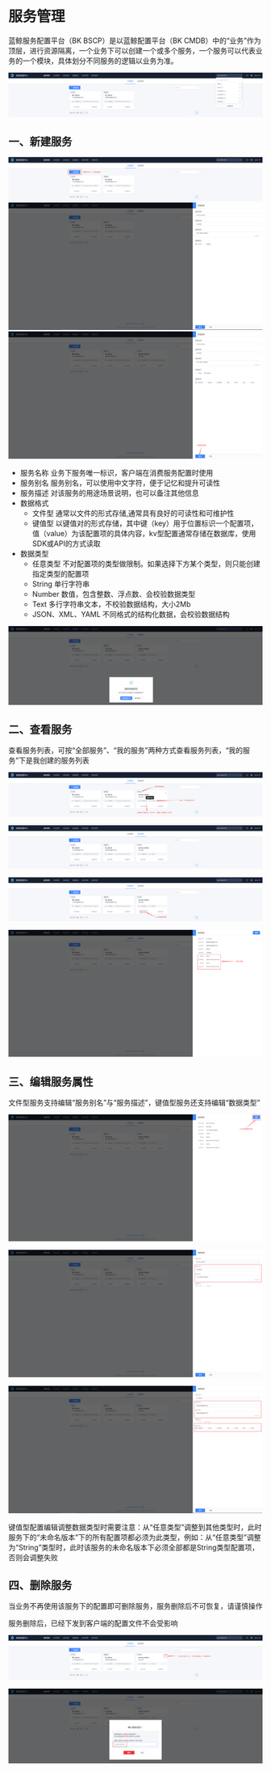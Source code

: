 # 服务管理

蓝鲸服务配置平台（BK BSCP）是以蓝鲸配置平台（BK CMDB）中的“业务”作为顶层，进行资源隔离，一个业务下可以创建一个或多个服务，一个服务可以代表业务的一个模块，具体划分不同服务的逻辑以业务为准。

![service](../Image/service.png)
## 一、新建服务

![service_create_button](../Image/service_create_button.png)
![service_create_input_info](../Image/service_create_input_info.png)
![create_service_kv_commit](../Image/create_service_kv_commit.png)

* 服务名称
  业务下服务唯一标识，客户端在消费服务配置时使用
* 服务别名
  服务别名，可以使用中文字符，便于记忆和提升可读性
* 服务描述
  对该服务的用途场景说明，也可以备注其他信息
* 数据格式
  * 文件型
    通常以文件的形式存储,通常具有良好的可读性和可维护性
  * 键值型
    以键值对的形式存储，其中键（key）用于位置标识一个配置项，值（value）为该配置项的具体内容，kv型配置通常存储在数据库，使用SDK或API的方式读取
* 数据类型
  * 任意类型
    不对配置项的类型做限制。如果选择下方某个类型，则只能创建指定类型的配置项
  * String
    单行字符串
  * Number
    数值，包含整数、浮点数、会校验数据类型
  * Text
    多行字符串文本，不校验数据结构，大小2Mb
  * JSON、XML、YAML
    不同格式的结构化数据，会校验数据结构

![service_create_done](../Image/service_create_done.png)

## 二、查看服务
查看服务列表，可按“全部服务”、“我的服务”两种方式查看服务列表，“我的服务”下是我创建的服务列表

![service_list](../Image/service_list.png)

![service_my_list](../Image/service_my_list.png)

![service_attr](../Image/service_attr.png)

![service_metadata](../Image/service_metadata.png)

## 三、编辑服务属性

文件型服务支持编辑“服务别名”与“服务描述”，键值型服务还支持编辑“数据类型”

![service_edit](../Image/service_edit.png)

![service_edit_file](../Image/service_edit_file.png)

![service_edit_kv](../Image/service_edit_kv.png)

键值型配置编辑调整数据类型时需要注意：从“任意类型”调整到其他类型时，此时服务下的“未命名版本”下的所有配置项都必须为此类型，例如：从“任意类型”调整为“String”类型时，此时该服务的未命名版本下必须全部都是String类型配置项，否则会调整失败

## 四、删除服务

当业务不再使用该服务下的配置即可删除服务，服务删除后不可恢复，请谨慎操作

服务删除后，已经下发到客户端的配置文件不会受影响

![service_delete](../Image/service_delete.png)

![service_delete_confirm](../Image/service_delete_confirm.png)
